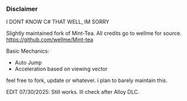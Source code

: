 ### Disclaimer
I DONT KNOW C# THAT WELL, IM SORRY

Slightly maintained fork of Mint-Tea. All credits go to wellme for source.
https://github.com/wellme/Mint-tea

Basic Mechanics:
* Auto Jump
* Acceleration based on viewing vector

feel free to fork, update or whatever. i plan to barely maintain this.

EDIT 07/30/2025: Still works. Ill check after Alloy DLC.